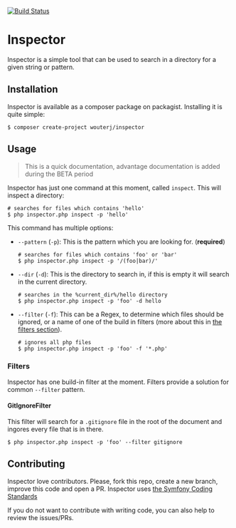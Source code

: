 [![Build Status](https://travis-ci.org/WouterJ/inspector.png)](https://travis-ci.org/WouterJ/inspector)

# Inspector

Inspector is a simple tool that can be used to search in a directory for a
given string or pattern.

## Installation

Inspector is available as a composer package on packagist. Installing it is
quite simple:

    $ composer create-project wouterj/inspector

## Usage

 > This is a quick documentation, advantage documentation is added during the
 > BETA period

Inspector has just one command at this moment, called `inspect`. This will
inspect a directory:

    # searches for files which contains 'hello'
    $ php inspector.php inspect -p 'hello'

This command has multiple options:

 * `--pattern` (`-p`): This is the pattern which you are looking for. (**required**)

       # searches for files which contains 'foo' or 'bar'
       $ php inspector.php inspect -p '/(foo|bar)/'

 * `--dir` (`-d`): This is the directory to search in, if this is empty it
   will search in the current directory.

       # searches in the %current_dir%/hello directory
       $ php inspector.php inspect -p 'foo' -d hello

 * `--filter` (`-f`): This can be a Regex, to determine which files should be
   ignored, or a name of one of the build in filters (more about this in [the
   filters section](#filters)).

       # ignores all php files
       $ php inspector.php inspect -p 'foo' -f '*.php'

### Filters

Inspector has one build-in filter at the moment. Filters provide a solution
for common `--filter` pattern.

#### GitIgnoreFilter

This filter will search for a `.gitignore` file in the root of the document
and ingores every file that is in there.

    $ php inspector.php inspect -p 'foo' --filter gitignore

## Contributing

Inspector love contributors. Please, fork this repo, create a new branch,
improve this code and open a PR. Inspector uses
[the Symfony Coding Standards](http://symfony.com/doc/current/contributing/code/standards.html)

If you do not want to contribute with writing code, you can also help to
review the issues/PRs.

